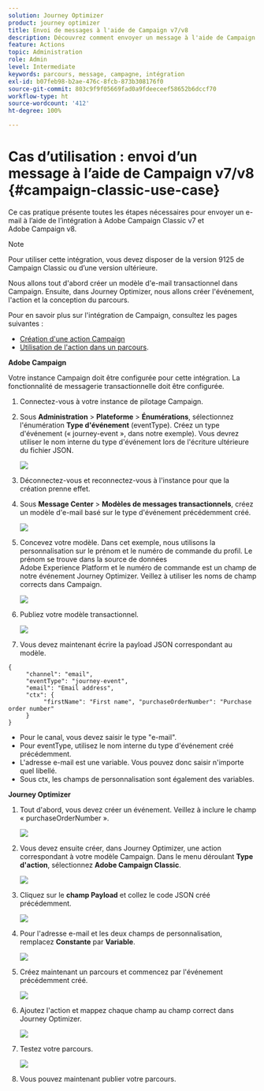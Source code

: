 ```yaml
---
solution: Journey Optimizer
product: journey optimizer
title: Envoi de messages à l'aide de Campaign v7/v8
description: Découvrez comment envoyer un message à l'aide de Campaign v7/v8
feature: Actions
topic: Administration
role: Admin
level: Intermediate
keywords: parcours, message, campagne, intégration
exl-id: b07feb98-b2ae-476c-8fcb-873b308176f0
source-git-commit: 803c9f9f05669fad0a9fdeeceef58652b6dccf70
workflow-type: ht
source-wordcount: '412'
ht-degree: 100%

---
```


# Cas d’utilisation : envoi d’un message à l’aide de Campaign v7/v8 {#campaign-classic-use-case}

Ce cas pratique présente toutes les étapes nécessaires pour envoyer un e-mail à l’aide de l’intégration à Adobe Campaign Classic v7 et Adobe Campaign v8.

>[!NOTE]
>
>Pour utiliser cette intégration, vous devez disposer de la version 9125 de Campaign Classic ou d’une version ultérieure.

Nous allons tout d&#39;abord créer un modèle d&#39;e-mail transactionnel dans Campaign. Ensuite, dans Journey Optimizer, nous allons créer l&#39;événement, l&#39;action et la conception du parcours.

Pour en savoir plus sur l&#39;intégration de Campaign, consultez les pages suivantes :

* [Création d&#39;une action Campaign](../action/acc-action.md)
* [Utilisation de l&#39;action dans un parcours](../building-journeys/using-adobe-campaign-classic.md).

**Adobe Campaign**

Votre instance Campaign doit être configurée pour cette intégration. La fonctionnalité de messagerie transactionnelle doit être configurée.

1. Connectez-vous à votre instance de pilotage Campaign.

1. Sous **Administration** > **Plateforme** > **Énumérations**, sélectionnez l&#39;énumération **Type d&#39;événement** (eventType). Créez un type d&#39;événement (« journey-event », dans notre exemple). Vous devrez utiliser le nom interne du type d&#39;événement lors de l&#39;écriture ultérieure du fichier JSON.

   ![](assets/accintegration-uc-1.png)

1. Déconnectez-vous et reconnectez-vous à l&#39;instance pour que la création prenne effet.

1. Sous **Message Center** > **Modèles de messages transactionnels**, créez un modèle d&#39;e-mail basé sur le type d&#39;événement précédemment créé.

   ![](assets/accintegration-uc-2.png)

1. Concevez votre modèle. Dans cet exemple, nous utilisons la personnalisation sur le prénom et le numéro de commande du profil. Le prénom se trouve dans la source de données Adobe Experience Platform et le numéro de commande est un champ de notre événement Journey Optimizer. Veillez à utiliser les noms de champ corrects dans Campaign.

   ![](assets/accintegration-uc-3.png)

1. Publiez votre modèle transactionnel.

   ![](assets/accintegration-uc-4.png)

1. Vous devez maintenant écrire la payload JSON correspondant au modèle.

```
{
     "channel": "email",
     "eventType": "journey-event",
     "email": "Email address",
     "ctx": {
          "firstName": "First name", "purchaseOrderNumber": "Purchase order number"
     }
}
```

* Pour le canal, vous devez saisir le type &quot;e-mail&quot;.
* Pour eventType, utilisez le nom interne du type d&#39;événement créé précédemment.
* L&#39;adresse e-mail est une variable. Vous pouvez donc saisir n&#39;importe quel libellé.
* Sous ctx, les champs de personnalisation sont également des variables.

**Journey Optimizer**

1. Tout d&#39;abord, vous devez créer un événement. Veillez à inclure le champ « purchaseOrderNumber ».

   ![](assets/accintegration-uc-5.png)

1. Vous devez ensuite créer, dans Journey Optimizer, une action correspondant à votre modèle Campaign. Dans le menu déroulant **Type d&#39;action**, sélectionnez **Adobe Campaign Classic**.

   ![](assets/accintegration-uc-6.png)

1. Cliquez sur le **champ Payload** et collez le code JSON créé précédemment.

   ![](assets/accintegration-uc-7.png)

1. Pour l&#39;adresse e-mail et les deux champs de personnalisation, remplacez **Constante** par **Variable**.

   ![](assets/accintegration-uc-8.png)

1. Créez maintenant un parcours et commencez par l&#39;événement précédemment créé.

   ![](assets/accintegration-uc-9.png)

1. Ajoutez l&#39;action et mappez chaque champ au champ correct dans Journey Optimizer.

   ![](assets/accintegration-uc-10.png)

1. Testez votre parcours.

   ![](assets/accintegration-uc-11.png)

1. Vous pouvez maintenant publier votre parcours.
